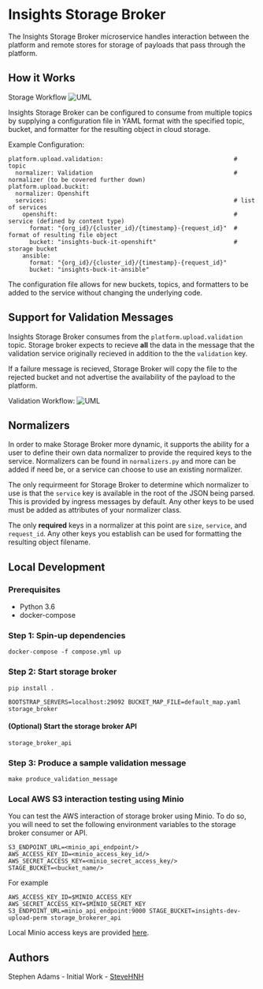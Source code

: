 # Insights Storage Broker

The Insights Storage Broker microservice handles interaction between the platform and remote stores for storage of payloads that pass through the platform.

## How it Works

Storage Workflow
![UML](http://www.plantuml.com/plantuml/png/PO_DJiD038JlUOfv0LuW1rHnuumuHywkarhD_iXsAi7Jqx2DIidHCplVpfpCINrD2zwpoNnsmuSNfPdnfkN2sd5syI_OEbfG6JaENgg4hfAw1AcK7TOYmzWYaPn6CeRvhxg62_j3ZMmkcLnAtht_z9VNPsI_Vu5sGpcmNDb0I6osEPEMT3jRk-Vu4PUB9bhacmr-PcpTC1L5rHBOJF9yGFmTqoEKAlVm90l3ImCzjg4zFN2EytjysixQUldDdxSgLuaS8NcpxhWXKUrEdEEQbXy0 "Insights Storage Broker")

Insights Storage Broker can be configured to consume from multiple topics by supplying a configuration file in YAML format with the specified topic, bucket, and formatter for the resulting object in cloud storage.

Example Configuration:

    platform.upload.validation:                                     # topic
      normalizer: Validation                                        # normalizer (to be covered further down)
    platform.upload.buckit:
      normalizer: Openshift
      services:                                                     # list of services
        openshift:                                                  # service (defined by content type)
          format: "{org_id}/{cluster_id}/{timestamp}-{request_id}"  # format of resulting file object
          bucket: "insights-buck-it-openshift"                      # storage bucket
        ansible:
          format: "{org_id}/{cluster_id}/{timestamp}-{request_id}"
          bucket: "insights-buck-it-ansible"

The configuration file allows for new buckets, topics, and formatters to be added to the service without changing the underlying code.

## Support for Validation Messages

Insights Storage Broker consumes from the `platform.upload.validation` topic. Storage broker expects to recieve **all** the data in the message that the validation service originally recieved in addition to the the `validation` key.

If a failure message is recieved, Storage Broker will copy the file to the rejected bucket and not advertise the availability of the payload to the platform.

Validation Workflow:
![UML](http://www.plantuml.com/plantuml/png/hLAxRjmm4Epr5GlMbWzvL48W6EbI94tQ0C8UjISpvaFXBXKSZFnxI4idMxX74KG50N5dPdU6-y22KPApyCMp6Hw5uRk4Y0F1vnYUA5PZhXjjHlG24rhJenW_T4nnCfegycBa2AD5EOJekZJQW7rtGWQ_4U1PkzlFsbV8EA6nkBTKPGdS8rCclj2IVY9vlOtqaxIShi-dgzlhSpN0IMjYtXrojnG9NFx9NIgqCjUeXpS-87_VWX34aXE4muKu6dXMaNubOkbChnfGkDTz_UxzXu_gxeTNhtAbjWoW_XJj6n7MxJQtTVHrvCBVOkhsQgeDO3zH5CFaoByuMMimuh6WBxYzeVVyAMIOyMZ1yG0wUCd2xHse56rn-YWoShFRuM--dr_hFbUoSR9CK1xWF6l_NxDU7laVibwODxD-kvvDzZyUy-4S-aj1Ri7gQvY8Jxc3X6MhOGQe8h2XrErcxPkLMjfMb5i-v2Cv-nS0 "Validation Workflow")

## Normalizers

In order to make Storage Broker more dynamic, it supports the ability for a user to define their own data normalizer to provide the required keys to the service. Normalizers can be found in `normalizers.py` and more can be added
if need be, or a service can choose to use an existing normalizer.

The only requirmeent for Storage Broker to determine which normalizer to use is that the `service` key is available in the root of the JSON being parsed. This is provided by ingress messages by default. Any other keys to be used must be
added as attributes of your normalizer class.

The only **required** keys in a normalizer at this point are `size`, `service`, and `request_id`. Any other keys you establish can be used for formatting the resulting object filename.


## Local Development

### Prerequisites

* Python 3.6
* docker-compose

### Step 1: Spin-up dependencies

```
docker-compose -f compose.yml up
```

### Step 2: Start storage broker

```
pip install .

BOOTSTRAP_SERVERS=localhost:29092 BUCKET_MAP_FILE=default_map.yaml storage_broker
```

#### (Optional) Start the storage broker API

```
storage_broker_api
```

### Step 3: Produce a sample validation message

```
make produce_validation_message
```

### Local AWS S3 interaction testing using Minio

You can test the AWS interaction of storage broker using Minio.
To do so, you will need to set the following environment variables to the storage broker consumer or API.

```
S3_ENDPOINT_URL=<minio_api_endpoint/>
AWS_ACCESS_KEY_ID=<minio_access_key_id/>
AWS_SECRET_ACCESS_KEY=<minio_secret_access_key/>
STAGE_BUCKET=<bucket_name/>
```

For example
```
AWS_ACCESS_KEY_ID=$MINIO_ACCESS_KEY AWS_SECRET_ACCESS_KEY=$MINIO_SECRET_KEY S3_ENDPOINT_URL=minio_api_endpoint:9000 STAGE_BUCKET=insights-dev-upload-perm storage_brokerer_api
```

Local Minio access keys are provided [here](https://github.com/RedHatInsights/insights-storage-broker/blob/master/.env).

## Authors

Stephen Adams - Initial Work - [SteveHNH](https://www.github.com/SteveHNH)
